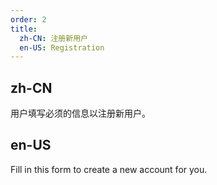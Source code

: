 ```yaml
---
order: 2
title:
  zh-CN: 注册新用户
  en-US: Registration
---
```


## zh-CN

用户填写必须的信息以注册新用户。

## en-US

Fill in this form to create a new account for you.

